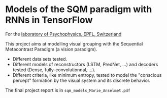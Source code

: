 # Models of the SQM paradigm with RNNs in TensorFlow
For the [laboratory of Psychophysics, EPFL, Switzerland](https://www.epfl.ch/labs/lpsy/)


This project aims at modelling visual grouping with the Sequential Metacontrast Paradigm (a vision paradigm).

- Different data sets tested.
- Different models of reconstructors (LSTM, PredNet, ...) and decoders tested (Dense, fully-convolutionnal, ...). 
- Different criteria, like minimum entropy, tested to model the "conscious percept" formation by the visual system and its discrete behavior.

The final project report is in ```sqm_models_Marie_Anselmet.pdf```
